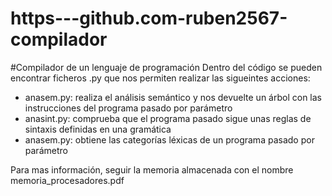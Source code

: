 # https---github.com-ruben2567-compilador
#Compilador de un lenguaje de programación
Dentro del código se pueden encontrar ficheros .py que nos permiten realizar las sigueintes acciones:
<ul>
<li>anasem.py: realiza el análisis semántico y nos devuelte un árbol con las instrucciones del programa pasado por parámetro </li>
<li>anasint.py: comprueba que el programa pasado sigue unas reglas de sintaxis definidas en una gramática </li>
<li>anasem.py: obtiene las categorías léxicas de un programa pasado por parámetro</li>

</ul>
Para mas información, seguir la memoria almacenada con el nombre memoria_procesadores.pdf
